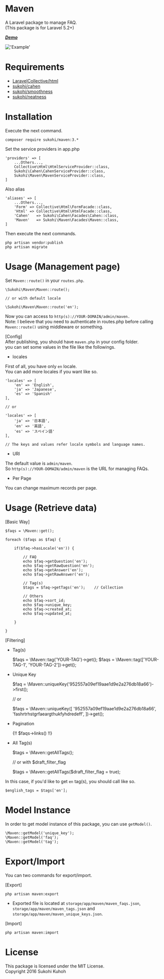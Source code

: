# Maven
A Laravel package to manage FAQ.  
(This package is for Laravel 5.2+)

***[Demo](http://demo-laravel52.capilano-fw.com/maven)***

!['Example'](http://i.imgur.com/uMsZAxp.png)

# Requirements

* [LaravelCollective/html](https://github.com/LaravelCollective/html)
* [sukohi/cahen](https://github.com/SUKOHI/Cahen)
* [sukohi/smoothness](https://github.com/SUKOHI/Smoothness)
* [sukohi/neatness](https://github.com/SUKOHI/Neatness)

# Installation

Execute the next command.

    composer require sukohi/maven:3.*

Set the service providers in app.php

    'providers' => [
        ...Others...,
        Collective\Html\HtmlServiceProvider::class,
        Sukohi\Cahen\CahenServiceProvider::class,
        Sukohi\Maven\MavenServiceProvider::class,
    ]

Also alias

    'aliases' => [
        ...Others...,
        'Form' => Collective\Html\FormFacade::class,
        'Html' => Collective\Html\HtmlFacade::class,
        'Cahen'   => Sukohi\Cahen\Facades\Cahen::class,
        'Maven'   => Sukohi\Maven\Facades\Maven::class,
    ]

Then execute the next commands.  

    php artisan vendor:publish
    php artisan migrate

# Usage (Management page)

Set `Maven::route()` in your `routes.php`.

    \Sukohi\Maven\Maven::route();
    
    // or with default locale
    
    \Sukohi\Maven\Maven::route('en');

Now you can access to `http(s)://YOUR-DOMAIN/admin/maven. `   
Note: I believe that you need to authenticate in routes.php before calling `Maven::route()` using middleware or something.

[Config]  
After publishing, you should have `maven.php` in your config folder.  
you can set some values in the file like the followings.

* locales  

First of all, you have only `en` locale.  
You can add more locales if you want like so.  

    
    'locales' => [
        'en' => 'English',
        'ja' => 'Japanese',
        'es' => 'Spanish'
    ],

    // or

    'locales' => [
        'ja' => '日本語',
        'en' => '英語',
        'es' => 'スペイン語'
    ],
    
    // The keys and values refer locale symbols and language names.

* URI  

The default value is `admin/maven`.  
So `http(s)://YOUR-DOMAIN/admin/maven` is the URL for managing FAQs.
    
* Per Page  

You can change maximum records per page.

# Usage (Retrieve data)

[Basic Way]  

    $faqs = \Maven::get();
    
    foreach ($faqs as $faq) {

        if($faq->hasLocale('en')) {

            // FAQ
            echo $faq->getQuestion('en');
            echo $faq->getRawQuestion('en');
            echo $faq->getAnswer('en');
            echo $faq->getRawAnswer('en');
            
            // Tag(s)
            $tags = $faq->getTags('en');    // Collection
            
            // Others
            echo $faq->sort_id;
            echo $faq->unique_key;
            echo $faq->created_at;
            echo $faq->updated_at;
            
        }

    }
    
[Filtering]

* Tag(s)  


    $faqs = \Maven::tag('YOUR-TAG')->get();
    $faqs = \Maven::tag(['YOUR-TAG-1', 'YOUR-TAG-2'])->get();
    
* Unique Key  


    $faq = \Maven::uniqueKey('952557a09ef19aae1d9e2a276db18a66')->first();
    
    // or 
    
    $faqs = \Maven::uniqueKey([
        '952557a09ef19aae1d9e2a276db18a66', 
        'fashrtrhstgrfaeargthukfyhdredeff', 
    ])->get();
    
    
* Pagination 
    
    
    {!! $faqs->links() !!}

* All Tag(s)  


    $tags = \Maven::getAllTags();
    
    // or with $draft_filter_flag
    
    $tags = \Maven::getAllTags($draft_filter_flag = true);
    
In this case, if you'd like to get `en` tag(s), you should call like so.

    $english_tags = $tags['en'];
    

# Model Instance

In order to get model instance of this package, you can use `getModel()`.

    \Maven::getModel('unique_key');
    \Maven::getModel('faq');
    \Maven::getModel('tag');

# Export/Import

You can two commands for export/import.

[Export]  

    php artisan maven:export

* Exported file is located at `storage/app/maven/maven_faqs.json`, `storage/app/maven/maven_tags.json` and `storage/app/maven/maven_unique_keys.json`.
    
[Import]  

    php artisan maven:import


# License

This package is licensed under the MIT License.  
Copyright 2016 Sukohi Kuhoh